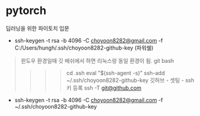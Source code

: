 # pytorch
딥러닝을 위한 파이토치 입문

- ssh-keygen -t rsa -b 4096 -C choyoon8282@gmail.com -f C:/Users/hungh/.ssh/choyoon8282-github-key (파워쉘)
> 윈도우 환경일때 깃 배쉬에서 하면 리눅스랑 동일 환경이 됨. 
> git bash 
> >>> cd .ssh
> >>> eval "$(ssh-agent -s)"
> >>> ssh-add ~/.ssh/choyoon8282-github-key
> 깃허브 - 셋팅 - ssh키 등록
> >>> ssh -T git@github.com
- ssh-keygen -t rsa -b 4096 -C choyoon8282@gmail.com -f ~/.ssh/choyoon8282-github-key
